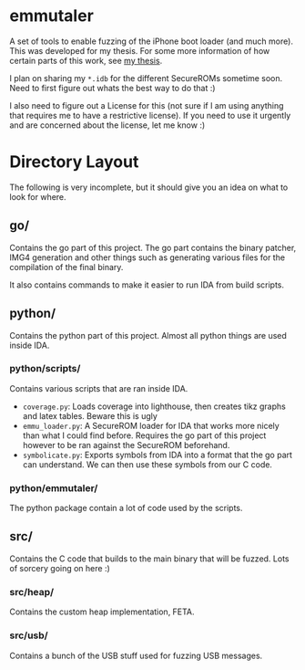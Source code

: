 # emmutaler

A set of tools to enable fuzzing of the iPhone boot loader (and much more).
This was developed for my thesis.
For some more information of how certain parts of this work, see [my thesis](docs/thesis.pdf).

I plan on sharing my `*.idb` for the different SecureROMs sometime soon.
Need to first figure out whats the best way to do that :)

I also need to figure out a License for this (not sure if I am using anything that requires me to have a restrictive license).
If you need to use it urgently and are concerned about the license, let me know :)

# Directory Layout

The following is very incomplete, but it should give you an idea on what to look for where.

## go/

Contains the go part of this project.
The go part contains the binary patcher, IMG4 generation and other things such as generating various files for the compilation of the final binary.

It also contains commands to make it easier to run IDA from build scripts.

## python/

Contains the python part of this project.
Almost all python things are used inside IDA.

### python/scripts/

Contains various scripts that are ran inside IDA.

- `coverage.py`: Loads coverage into lighthouse, then creates tikz graphs and latex tables. Beware this is ugly
- `emmu_loader.py`: A SecureROM loader for IDA that works more nicely than what I could find before. Requires the go part of this project however to be ran against the SecureROM beforehand.
- `symbolicate.py`: Exports symbols from IDA into a format that the go part can understand. We can then use these symbols from our C code.

### python/emmutaler/

The python package contain a lot of code used by the scripts.

## src/

Contains the C code that builds to the main binary that will be fuzzed.
Lots of sorcery going on here :)

### src/heap/

Contains the custom heap implementation, FETA.

### src/usb/

Contains a bunch of the USB stuff used for fuzzing USB messages.